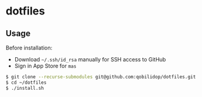 # dotfiles

## Usage

Before installation:
- Download `~/.ssh/id_rsa` manually for SSH access to GitHub
- Sign in App Store for `mas`

```bash
$ git clone --recurse-submodules git@github.com:qobilidop/dotfiles.git ~/dotfiles
$ cd ~/dotfiles
$ ./install.sh
```

